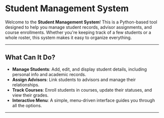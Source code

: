 # Student Management System

Welcome to the **Student Management System**! This is a Python-based tool designed to help you manage student records, advisor assignments, and course enrollments. Whether you're keeping track of a few students or a whole roster, this system makes it easy to organize everything.

---

## What Can It Do?
- **Manage Students**: Add, edit, and display student details, including personal info and academic records.
- **Assign Advisors**: Link students to advisors and manage their relationships.
- **Track Courses**: Enroll students in courses, update their statuses, and view their grades.
- **Interactive Menu**: A simple, menu-driven interface guides you through all the options.

---
